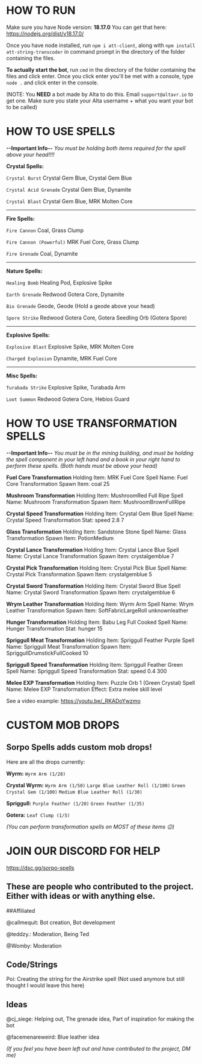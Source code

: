 # HOW TO RUN
Make sure you have Node version: **18.17.0**
You can get that here: https://nodejs.org/dist/v18.17.0/

Once you have node installed, run `npm i att-client`, along with `npm install att-string-transcoder` in command prompt in the directory of the folder containing the files.

**To actually start the bot**, run `cmd` in the directory of the folder containing the files and click enter.
Once you click enter you'll be met with a console, type `node .` and click enter in the console.

(NOTE: You **NEED** a bot made by Alta to do this. Email `support@altavr.io` to get one. Make sure you state your Alta username + what you want your bot to be called)
# HOW TO USE SPELLS

**--Important Info--**
*You must be holding both items required for the spell above your head!!!!*

**Crystal Spells:**

`Crystal Burst`
Crystal Gem Blue, Crystal Gem Blue

`Crystal Acid Grenade`
Crystal Gem Blue, Dynamite

`Crystal Blast`
Crystal Gem Blue, MRK Molten Core

---------------------------------------
**Fire Spells:**

`Fire Cannon`
Coal, Grass Clump

`Fire Cannon (Powerful)`
MRK Fuel Core, Grass Clump

`Fire Grenade`
Coal, Dynamite

---------------------------------------
**Nature Spells:**

`Healing Bomb`
Healing Pod, Explosive Spike

`Earth Grenade`
Redwood Gotera Core, Dynamite

`Bio Grenade`
Geode, Geode (Hold a geode above your head)

`Spore Strike`
Redwood Gotera Core, Gotera Seedling Orb (Gotera Spore)

---------------------------------------
**Explosive Spells:**

`Explosive Blast`
Explosive Spike, MRK Molten Core

`Charged Explosion`
Dynamite, MRK Fuel Core

---------------------------------------
**Misc Spells:**

`Turabada Strike`
Explosive Spike, Turabada Arm

`Loot Summon`
Redwood Gotera Core, Hebios Guard

# HOW TO USE TRANSFORMATION SPELLS

**--Important Info--**
*You must be in the mining building, and must be holding the spell component in your left hand and a book in your right hand to perform these spells. (Both hands must be above your head)*

**Fuel Core Transformation**
Holding Item: MRK Fuel Core
Spell Name: Fuel Core Transformation
Spawn Item: coal 25

**Mushroom Transformation**
Holding Item: MushroomRed Full Ripe
Spell Name: Mushroom Transformation
Spawn Item: MushroomBrownFullRipe

**Crystal Speed Transformation**
Holding Item: Crystal Gem Blue
Spell Name: Crystal Speed Transformation
Stat: speed 2.8 7

**Glass Transformation**
Holding Item: Sandstone Stone
Spell Name: Glass Transformation
Spawn Item: PotionMedium

**Crystal Lance Transformation**
Holding Item: Crystal Lance Blue
Spell Name: Crystal Lance Transformation
Spawn Item: crystalgemblue 7

**Crystal Pick Transformation**
Holding Item: Crystal Pick Blue
Spell Name: Crystal Pick Transformation
Spawn Item: crystalgemblue 5

**Crystal Sword Transformation**
Holding Item: Crystal Sword Blue
Spell Name: Crystal Sword Transformation
Spawn Item: crystalgemblue 6

**Wrym Leather Transformation**
Holding Item: Wyrm Arm
Spell Name: Wrym Leather Transformation
Spawn Item: SoftFabricLargeRoll unknownleather

**Hunger Transformation**
Holding Item: Babu Leg Full Cooked
Spell Name: Hunger Transformation
Stat: hunger 15

**Spriggull Meat Transformation**
Holding Item: Spriggull Feather Purple
Spell Name: Spriggull Meat Transformation
Spawn Item: SpriggullDrumstickFullCooked 10

**Spriggull Speed Transformation**
Holding Item: Spriggull Feather Green
Spell Name: Spriggull Speed Transformation
Stat: speed 0.4 300

**Melee EXP Transformation**
Holding Item: Puzzle Orb 1 (Green Crystal)
Spell Name: Melee EXP Transformation
Effect: Extra melee skill level

See a video example: https://youtu.be/_RKADoYwzmo

# CUSTOM MOB DROPS

## Sorpo Spells adds custom mob drops!
Here are all the drops currently:

**Wyrm:**
`Wyrm Arm (1/28)`

**Crystal Wyrm:**
`Wyrm Arm (1/50)`
`Large Blue Leather Roll (1/100)`
`Green Crystal Gem (1/100)`
`Medium Blue Leather Roll (1/30)`

**Spriggull:**
`Purple Feather (1/20)`
`Green Feather (1/35)`

**Gotera:**
`Leaf Clump (1/5)`

*(You can perform transformation spells on MOST of these items :wink:)*

# JOIN OUR DISCORD FOR HELP
https://dsc.gg/sorpo-spells

##
## These are people who contributed to the project. Either with ideas or with anything else.
##Affiliated

@callmequit: Bot creation, Bot development

@teddzy.: Moderation, Being Ted

@Womby: Moderation

## Code/Strings
Poi: Creating the string for the Airstrike spell (Not used anymore but still thought I would leave this here)

## Ideas

@cj_siege: Helping out, The grenade idea, Part of inspiration for making the bot 

@facemenareweird: Blue leather idea


*(If you feel you have been left out and have contributed to the project, DM me)*
